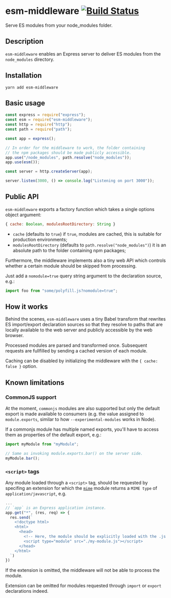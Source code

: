 # esm-middleware [![Build Status](https://travis-ci.com/fpipita/esm-middleware.svg?branch=master)](https://travis-ci.com/fpipita/esm-middleware)

Serve ES modules from your node_modules folder.

## Description

`esm-middleware` enables an Express server to deliver ES modules from the `node_modules` directory.

## Installation

```
yarn add esm-middleware
```

## Basic usage

```javascript
const express = require("express");
const esm = require("esm-middleware");
const http = require("http");
const path = require("path");

const app = express();

// In order for the middleware to work, the folder containing
// the npm packages should be made publicly accessible.
app.use("/node_modules", path.resolve("node_modules"));
app.use(esm());

const server = http.createServer(app);

server.listen(3000, () => console.log("Listening on port 3000"));
```

## Public API

`esm-middleware` exports a factory function which takes a single options object argument:

```javascript
{ cache: Boolean, modulesRootDirectory: String }
```

- `cache` (defaults to `true`) if `true`, modules are cached, this is suitable for production environments;
- `modulesRootDirectory` (defaults to `path.resolve("node_modules")`) it is an absolute path to the folder containing npm packages;

Furthermore, the middleware implements also a tiny web API which controls whether a certain module should be skipped from processing.

Just add a `nomodule=true` query string argument to the declaration source, e.g.:

```javascript
import foo from "some/polyfill.js?nomodule=true";
```

## How it works

Behind the scenes, `esm-middleware` uses a tiny Babel transform that rewrites ES import/export declaration sources so that they resolve to paths that are locally available to the web server and publicly accessible by the web browser.

Processed modules are parsed and transformed once. Subsequent requests are fullfilled by sending a cached version of each module.

Caching can be disabled by initializing the middleware with the `{ cache: false }` option.

## Known limitations

### CommonJS support

At the moment, `commonjs` modules are also supported but only the default export is made available to consumers (e.g. the value assigned to `module.exports`, similar to how `--experimental-modules` works in Node).

If a commonjs module has multiple named exports, you'll have to access them as properties of the default export, e.g.:

```javascript
import myModule from "myModule";

// Same as invoking module.exports.bar() on the server side.
myModule.bar();
```

### `<script>` tags

Any module loaded through a `<script>` tag, should be requested by specifing an extension for which the [`mime`](https://www.npmjs.com/package/mime) module returns a `MIME type` of `application/javascript`, e.g.

```javascript
...
// `app` is an Express application instance.
app.get("*", (res, req) => {
  res.send(`
    <!doctype html>
    <html>
      <head>
        <!-- Here, the module should be explicitly loaded with the .js extension -->
        <script type="module" src="./my-module.js"></script>
      </head>
    </html>
  `)
})
```

If the extension is omitted, the middleware will not be able to process the module.

Extension can be omitted for modules requested through `import` or `export` declarations indeed.
